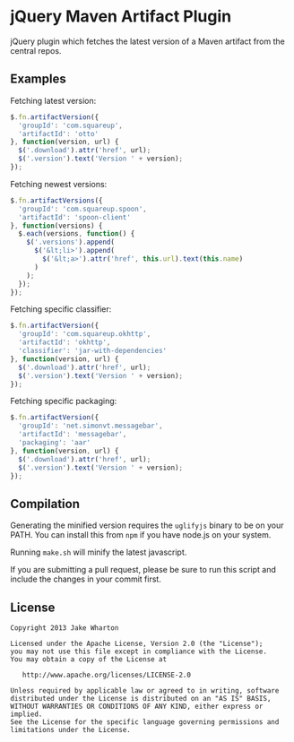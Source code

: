 jQuery Maven Artifact Plugin
============================

jQuery plugin which fetches the latest version of a Maven artifact from the central repos.



Examples
--------

Fetching latest version:

```javascript
$.fn.artifactVersion({
  'groupId': 'com.squareup',
  'artifactId': 'otto'
}, function(version, url) {
  $('.download').attr('href', url);
  $('.version').text('Version ' + version);
});
```

Fetching newest versions:

```javascript
$.fn.artifactVersions({
  'groupId': 'com.squareup.spoon',
  'artifactId': 'spoon-client'
}, function(versions) {
  $.each(versions, function() {
    $('.versions').append(
      $('&lt;li>').append(
        $('&lt;a>').attr('href', this.url).text(this.name)
      )
    );
  });
});
```

Fetching specific classifier:

```javascript
$.fn.artifactVersion({
  'groupId': 'com.squareup.okhttp',
  'artifactId': 'okhttp',
  'classifier': 'jar-with-dependencies'
}, function(version, url) {
  $('.download').attr('href', url);
  $('.version').text('Version ' + version);
});
```

Fetching specific packaging:

```javascript
$.fn.artifactVersion({
  'groupId': 'net.simonvt.messagebar',
  'artifactId': 'messagebar',
  'packaging': 'aar'
}, function(version, url) {
  $('.download').attr('href', url);
  $('.version').text('Version ' + version);
});
```



Compilation
-----------

Generating the minified version requires the `uglifyjs` binary to be on your PATH. You
can install this from `npm` if you have node.js on your system.

Running `make.sh` will minify the latest javascript.

If you are submitting a pull request, please be sure to run this script and include the
changes in your commit first.



License
-------

    Copyright 2013 Jake Wharton

    Licensed under the Apache License, Version 2.0 (the "License");
    you may not use this file except in compliance with the License.
    You may obtain a copy of the License at

       http://www.apache.org/licenses/LICENSE-2.0

    Unless required by applicable law or agreed to in writing, software
    distributed under the License is distributed on an "AS IS" BASIS,
    WITHOUT WARRANTIES OR CONDITIONS OF ANY KIND, either express or implied.
    See the License for the specific language governing permissions and
    limitations under the License.
